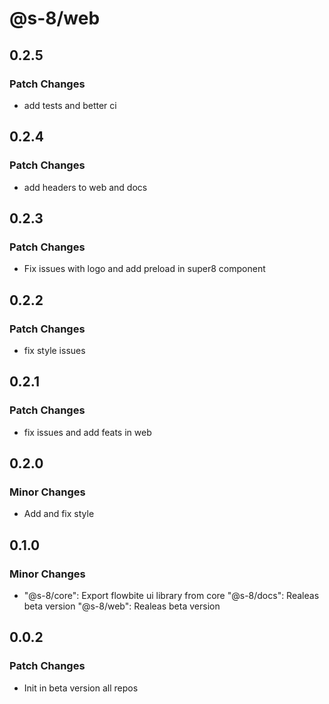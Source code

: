 # @s-8/web

## 0.2.5

### Patch Changes

- add tests and better ci

## 0.2.4

### Patch Changes

- add headers to web and docs

## 0.2.3

### Patch Changes

- Fix issues with logo and add preload in super8 component

## 0.2.2

### Patch Changes

- fix style issues

## 0.2.1

### Patch Changes

- fix issues and add feats in web

## 0.2.0

### Minor Changes

- Add and fix style

## 0.1.0

### Minor Changes

- "@s-8/core": Export flowbite ui library from core
  "@s-8/docs": Realeas beta version
  "@s-8/web": Realeas beta version

## 0.0.2

### Patch Changes

- Init in beta version all repos

